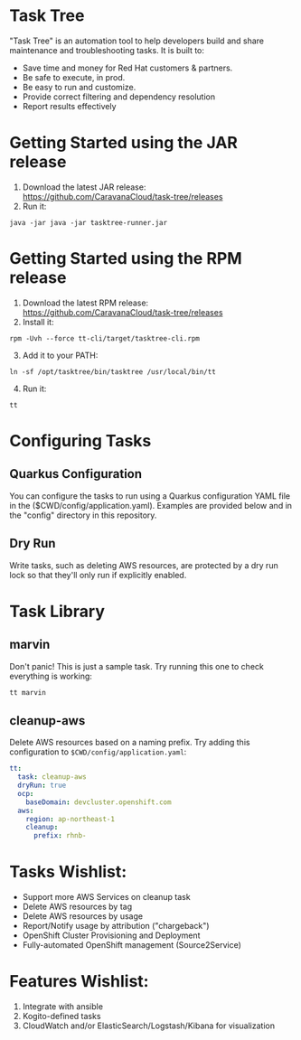 # Task Tree

"Task Tree" is an automation tool to help developers build and share maintenance
and troubleshooting tasks. It is built to:

* Save time and money for Red Hat customers & partners.
* Be safe to execute, in prod.
* Be easy to run and customize.
* Provide correct filtering and dependency resolution
* Report results effectively


# Getting Started using the JAR release
1. Download the latest JAR release:
https://github.com/CaravanaCloud/task-tree/releases
2. Run it:
```
java -jar java -jar tasktree-runner.jar
```

# Getting Started using the RPM release
1. Download the latest RPM release:
   https://github.com/CaravanaCloud/task-tree/releases
2. Install it:
```
rpm -Uvh --force tt-cli/target/tasktree-cli.rpm
```
3. Add it to your PATH:
```
ln -sf /opt/tasktree/bin/tasktree /usr/local/bin/tt
```
4. Run it:
```
tt
```

# Configuring Tasks

## Quarkus Configuration
You can configure the tasks to run using a Quarkus configuration YAML file in the ($CWD/config/application.yaml).
Examples are provided below and in the "config" directory in this repository.

## Dry Run
Write tasks, such as deleting AWS resources, are protected by a dry run lock so that they'll only run if explicitly enabled.

# Task Library

## marvin
Don't panic! This is just a sample task.
Try running this one to check everything is working:
```bash
tt marvin
```

## cleanup-aws
Delete AWS resources based on a naming prefix.
Try adding this configuration to ```$CWD/config/application.yaml```:
```yaml
tt:
  task: cleanup-aws
  dryRun: true
  ocp:
    baseDomain: devcluster.openshift.com
  aws:
    region: ap-northeast-1
    cleanup:
      prefix: rhnb-
```

# Tasks Wishlist:
- Support more AWS Services on cleanup task
- Delete AWS resources by tag
- Delete AWS resources by usage
- Report/Notify usage by attribution ("chargeback")
- OpenShift Cluster Provisioning and Deployment
- Fully-automated OpenShift management (Source2Service)

# Features Wishlist:
1. Integrate with ansible
2. Kogito-defined tasks
3. CloudWatch and/or ElasticSearch/Logstash/Kibana for visualization

